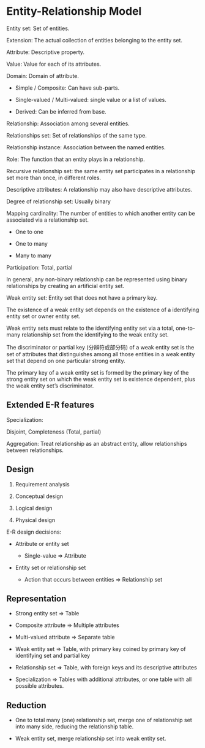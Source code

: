 # Entity-Relationship Model

Entity set: Set of entities.

Extension: The actual collection of entities belonging to the entity set.

Attribute: Descriptive property.

Value: Value for each of its attributes.

Domain: Domain of attribute.

* Simple / Composite: Can have sub-parts.

* Single-valued / Multi-valued: single value or a list of values.

* Derived: Can be inferred from base.

Relationship: Association among several entities.

Relationships set: Set of relationships of the same type.

Relationship instance: Association between the named entities.

Role: The function that an entity plays in a relationship.

Recursive relationship set: the same entity set participates in a relationship set more than once, in different roles.

Descriptive attributes: A relationship may also have descriptive attributes.

Degree of relationship set: Usually binary

Mapping cardinality: The number of entities to which another entity can be associated via a relationship set.

* One to one

* One to many

* Many to many

Participation: Total, partial

In general, any non-binary relationship can be represented using binary relationships by creating an artificial entity set.

Weak entity set: Entity set that does not have a primary key.

The existence of a weak entity set depends on the existence of a identifying entity set or owner entity set.

Weak entity sets must relate to the identifying entity set via a total, one-to-many relationship set from the identifying to the weak entity set.

The discriminator or partial key (分辨符或部分码) of a weak entity set is the set of attributes that distinguishes among all those entities in a weak entity set that depend on one particular strong entity.

The primary key of a weak entity set is formed by the primary key of the strong entity set on which the weak entity set is existence dependent, plus the weak entity set’s discriminator.

## Extended E-R features

Specialization:

Disjoint, Completeness (Total, partial)

Aggregation: Treat relationship as an abstract entity, allow relationships between relationships.

## Design

1. Requirement analysis

2. Conceptual design

3. Logical design

4. Physical design

E-R design decisions:

* Attribute or entity set

    * Single-value => Attribute

* Entity set or relationship set

    * Action that occurs between entities => Relationship set

## Representation

* Strong entity set => Table

* Composite attribute => Multiple attributes

* Multi-valued attribute => Separate table

* Weak entity set => Table, with primary key coined by primary key of identifying set and partial key

* Relationship set => Table, with foreign keys and its descriptive attributes

* Specialization => Tables with additional attributes, or one table with all possible attributes.

## Reduction

* One to total many (one) relationship set, merge one of relationship set into many side, reducing the relationship table.

* Weak entity set, merge relationship set into weak entity set.


